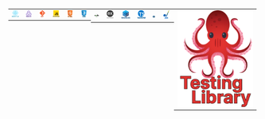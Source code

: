 <div style="display:flex;">
  <div style="flex-basis:33%;">
    <table>
      <tr>
        <td>
          <span><b><center></center></b></span>
          <img src="https://raw.githubusercontent.com/lucas-de-lima/Lucas-De-Lima/main/assets/png/react.png">
        <td>
          <span><b><center></center></b></span>
          <img src="https://raw.githubusercontent.com/lucas-de-lima/Lucas-De-Lima/main/assets/png/redux.png">
        </td>
        <td>
          <span><b><center></center></b></span>
          <img src="https://raw.githubusercontent.com/lucas-de-lima/Lucas-De-Lima/main/assets/png/git.png">
        </td>
      <td>
          <span><b><center></center></b></span>
          <img src="https://raw.githubusercontent.com/lucas-de-lima/Lucas-De-Lima/main/assets/png/javascript.png">
        </td>
        <td>
          <span><b><center></center></b></span>
          <img src="https://raw.githubusercontent.com/lucas-de-lima/Lucas-De-Lima/main/assets/png/html.png">
        </td>
	  	<td>
          <span><b><center></center></b></span>
          <img src="https://raw.githubusercontent.com/lucas-de-lima/Lucas-De-Lima/main/assets/png/css.png">
        </td>
      </tr>
    </table>
  </div>
  <div style="flex-basis:33%;">
    <table>
      <tr>
        <td>
          <span><b><center></center></b></span>
          <img src="https://raw.githubusercontent.com/lucas-de-lima/Lucas-De-Lima/main/assets/png/nodejs.png">
        <td>
          <span><b><center></center></b></span>
          <img src="https://raw.githubusercontent.com/lucas-de-lima/Lucas-De-Lima/main/assets/png/express.png">
        </td>
	  	<td>
          <span><b><center></center></b></span>
          <img src="https://raw.githubusercontent.com/lucas-de-lima/Lucas-De-Lima/main/assets/png/sequelize.png">
		<td>
          <span><b><center></center></b></span>
          <img src="https://raw.githubusercontent.com/lucas-de-lima/Lucas-De-Lima/main/assets/png/typescript.png">
        </td>
        <td>
          <span><b><center></center></b></span>
          <img src="https://raw.githubusercontent.com/lucas-de-lima/Lucas-De-Lima/main/assets/png/mysql.png">
        </td>
        <td>
          <span><b><center></center></b></span>
          <img src="https://raw.githubusercontent.com/lucas-de-lima/Lucas-De-Lima/main/assets/png/joi.png">
        </td>
     </tr>
    </table>
  </div>
  <div style="flex-basis:33%;">
    <table>
      <tr>
      <td>
          <span><b><center></center></b></span>
          <img src="https://raw.githubusercontent.com/lucas-de-lima/Lucas-De-Lima/main/assets/png/testing-library.png">
        </td>
        <!-- <td>
          <span><b><center></center></b></span>
          <img height=65px width=65px src="">
        </td> -->
      </tr>
    </table>
  </div>
</div>
